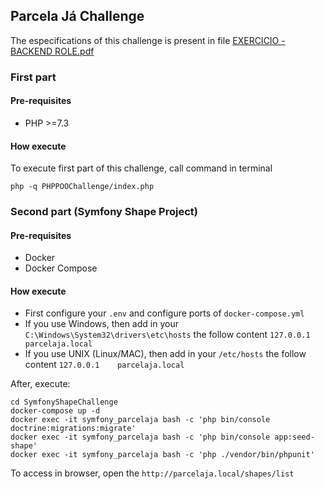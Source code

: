 ## Parcela Já Challenge

The especifications of this challenge is present in file <a href="/EXERCICIO - BACKEND ROLE.pdf" >EXERCICIO - BACKEND ROLE.pdf </a>

### First part

#### Pre-requisites
- PHP >=7.3 

#### How execute

To execute first part of this challenge, call command in terminal

```shell
php -q PHPPOOChallenge/index.php
```

### Second part (Symfony Shape Project)

#### Pre-requisites

- Docker
- Docker Compose

#### How execute

- First configure your `.env` and configure ports of `docker-compose.yml`
- If you use Windows, then add in your `C:\Windows\System32\drivers\etc\hosts` the follow content `127.0.0.1    parcelaja.local`
- If you use UNIX (Linux/MAC), then add in your `/etc/hosts` the follow content `127.0.0.1    parcelaja.local`

After, execute:

```shell
cd SymfonyShapeChallenge
docker-compose up -d
docker exec -it symfony_parcelaja bash -c 'php bin/console doctrine:migrations:migrate'
docker exec -it symfony_parcelaja bash -c 'php bin/console app:seed-shape'
docker exec -it symfony_parcelaja bash -c 'php ./vendor/bin/phpunit'
```

To access in browser, open the `http://parcelaja.local/shapes/list`